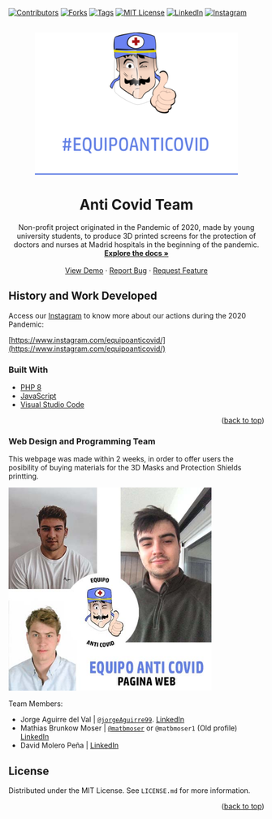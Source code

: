 <div id="top"></div>

[![Contributors][contributors-shield]][contributors-url]
[![Forks][forks-shield]][forks-url]
[![Tags][tags-shield]][tags-url]
[![MIT License][license-shield]][license-url]
[![LinkedIn][linkedin-shield]][linkedin-url]
[![Instagram][instagram-shield]][instagram-url]



<!-- PROJECT LOGO -->
<br />
<div align="center">
  <a href="https://github.com/matbmoser/AntiCovidTeam">
    <img src="media/img/central_logo.png" alt="Logo" width="400" height="280">
  </a>

  <h1 align="center">Anti Covid Team</h1>

  <p align="center">
    Non-profit project originated in the Pandemic of 2020, made by young university students, to produce 3D printed screens for the protection of doctors and nurses at Madrid hospitals in the beginning of the pandemic.
    <br />
    <a href="https://github.com/matbmoser/AntiCovidTeam"><strong>Explore the docs »</strong></a>
    <br />
    <br />
    <a href="https://github.com/matbmoser/AntiCovidTeam">View Demo</a>
    ·
    <a href="https://github.com/matbmoser/AntiCovidTeam/issues">Report Bug</a>
    ·
    <a href="https://github.com/matbmoser/AntiCovidTeam/issues">Request Feature</a>
  </p>
</div>

## History and Work Developed

Access our [Instagram](https://www.instagram.com/equipoanticovid/) to know more about our actions during the 2020 Pandemic:

[https://www.instagram.com/equipoanticovid/](https://www.instagram.com/equipoanticovid/)

### Built With

* [PHP 8](https://www.php.net/releases/8.0)
* [JavaScript](https://www.javascript.com/)
* [Visual Studio Code](https://code.visualstudio.com/)

<p align="right">(<a href="#top">back to top</a>)</p>

### Web Design and Programming Team

This webpage was made within 2 weeks, in order to offer users the posibility of buying materials for the 3D Masks and Protection Shields printting.

<img src="media/img/WEBANTICOVID.jpg" alt="Logo" width="400" height="400">

Team Members:

* Jorge Aguirre del Val | [`@jorgeAguirre99`](https://github.com/jorgeAguirre99). [LinkedIn](https://www.linkedin.com/in/jorge-aguirre-del-val-a555ba182/)
* Mathias Brunkow Moser | [`@matbmoser`](https://github.com/matbmoser) or `@matbmoser1` (Old profile) [LinkedIn](https://www.linkedin.com/in/mathias-brunkow-moser/)
* David Molero Peña | [LinkedIn](https://www.linkedin.com/in/davidmolerope%C3%B1a/)

<!-- LICENSE -->
## License

Distributed under the MIT License. See `LICENSE.md` for more information.

<p align="right">(<a href="#top">back to top</a>)</p>




<!-- MARKDOWN LINKS & IMAGES -->
<!-- https://www.markdownguide.org/basic-syntax/#reference-style-links -->
[contributors-shield]: https://img.shields.io/github/contributors/matbmoser/AntiCovidTeam.svg?style=for-the-badge
[contributors-url]: https://github.com/matbmoser/AntiCovidTeam/graphs/contributors
[forks-shield]: https://img.shields.io/github/forks/matbmoser/AntiCovidTeam.svg?style=for-the-badge
[forks-url]: https://github.com/github_username/AntiCovidTeam/network/members
[tags-shield]: https://img.shields.io/github/v/tag/matbmoser/AntiCovidTeam.svg?sort=semver&style=for-the-badge
[tags-url]: https://github.com/matbmoser/AntiCovidTeam/tags
[issues-shield]: https://img.shields.io/github/issues/matbmoser/AntiCovidTeam.svg?style=for-the-badge
[issues-url]: https://github.com/matbmoser/AntiCovidTeam/issues
[license-shield]: https://img.shields.io/github/license/matbmoser/AntiCovidTeam.svg?style=for-the-badge
[license-url]: https://github.com/matbmoser/AntiCovidTeam/blob/master/LICENSE.md
[linkedin-shield]: https://img.shields.io/badge/-LinkedIn-black.svg?style=for-the-badge&logo=linkedin&colorB=555
[linkedin-url]: https://linkedin.com/in/mathias-brunkow-moser
[instagram-shield]: https://img.shields.io/badge/-Instagram-white.svg?style=for-the-badge&logo=Instagram
[instagram-url]: https://www.instagram.com/equipoanticovid/
[product-screenshot]: images/screenshot.png

